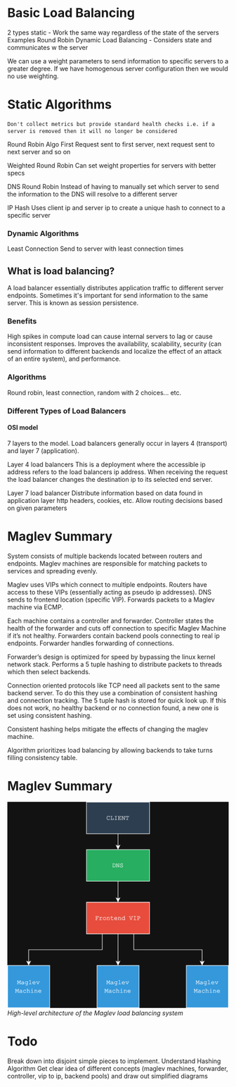 # Basic Load Balancing

2 types
	static - Work the same way regardless of the state of the servers
		Examples
			Round Robin
	Dynamic Load Balancing - Considers state and communicates w the server

We can use a weight parameters to send information to specific servers to a greater degree. If we have homogenous server configuration then we would no use weighting.

# Static Algorithms

	Don't collect metrics but provide standard health checks i.e. if a server is removed then it will no longer be considered

Round Robin Algo
	First Request sent to first server, next request sent to next server and so on

Weighted Round Robin
	Can set weight properties for servers with better specs 

DNS Round Robin
	Instead of having to manually set which server to send the information to the DNS will resolve to a different server

IP Hash
	Uses client ip and server ip to create a unique hash to connect to a specific server

### Dynamic Algorithms

Least Connection
	Send to server with least connection times


## What is load balancing?

A load balancer essentially distributes application traffic to different server endpoints. Sometimes it's important for send information to the same server. This is known as session persistence.

### Benefits

High spikes in compute load can cause internal servers to lag or cause inconsistent responses. Improves the availability, scalability, security (can send information to different backends and localize the effect of an attack of an entire system), and performance.

### Algorithms

Round robin, least connection, random with 2 choices... etc.

### Different Types of Load Balancers

#### OSI model

7 layers to the model. Load balancers generally occur in layers 4 (transport) and layer 7 (application). 

Layer 4 load balancers
	This is a deployment where the accessible ip address refers to the load balancers ip address. When receiving the request the load balancer changes the destination ip to its selected end server.

Layer 7 load balancer
	Distribute information based on data found in application layer http headers, cookies, etc.
	Allow routing decisions based on given parameters

# Maglev Summary

System consists of multiple backends located between routers and endpoints. Maglev machines are responsible for matching packets to services and spreading evenly.

Maglev uses VIPs which connect to multiple endpoints. Routers have access to these VIPs (essentially acting as pseudo ip addresses). DNS sends to frontend location (specific VIP). Forwards packets to a Maglev machine via ECMP.

Each machine contains a controller and forwarder. Controller states the health of the forwarder and cuts off connection to specific Maglev Machine if it’s not healthy. Forwarders contain backend pools connecting to real ip endpoints. Forwarder handles forwarding of connections.

Forwarder’s design is optimized for speed by bypassing the linux kernel network stack. Performs a 5 tuple hashing to distribute packets to threads which then select backends.

Connection oriented protocols like TCP need all packets sent to the same backend server. To do this they use a combination of consistent hashing and connection tracking. The 5 tuple hash is stored for quick look up. If this does not work, no healthy backend or no connection found, a new one is set using consistent hashing.

Consistent hashing helps mitigate the effects of changing the maglev machine.

Algorithm prioritizes load balancing by allowing backends to take turns filling consistency table. 

# Maglev Summary

![High Level Diagram](images/high-level-diagram.png)
*High-level architecture of the Maglev load balancing system*


# Todo

Break down into disjoint simple pieces to implement.
    Understand Hashing Algorithm
    Get clear idea of different concepts (maglev machines, forwarder, controller, vip to ip, backend pools) and draw out simplified diagrams
